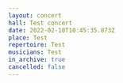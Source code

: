 ```yaml
---
layout: concert
hall: Test concert
date: 2022-02-18T10:45:35.873Z
place: Test
repertoire: Test
musicians: Test
in_archive: true
cancelled: false
---
```

